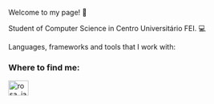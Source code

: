 Welcome to my page! 🤩

Student of Computer Science in Centro Universitário FEI. 💻

Languages, frameworks and tools that I work with:



<h3 align="left">Where to find me:</h3>
<p align="left">

<a href="https://www.linkedin.com/in/lucas-kraus-monteiro-alves-00200b252/" target="blank"><img align="center" src="https://www.vectorlogo.zone/util/preview.html?image=/logos/linkedin/linkedin-ar21.svg" alt="rosa_jaoc" height="30" width="40" /></a>

